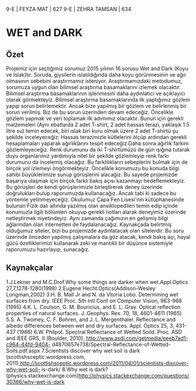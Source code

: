 9-E  | FEYZA MAT | 627
9-E  | ZEHRA TAMSAN | 634
# WET and DARK
## Özet
Projemiz için seçtiğimiz sorumuz 2015 yılının 16.sorusu Wet and Dark (Koyu ve Islak)tır. Soruda, giysilerin ıslatıldığında daha koyu görünmesinin ve ağır olmasının sebebini araştırmamız isteniyor.
  Araştırmamızdaki metodumuz, sorumuza uygun olan bilimsel araştırma basamaklarını izlemek olacaktır. Bilimsel araştırma basamaklarının işlenmesini daha aydınlatıcı ve açıklayıcı olarak görmekteyiz. Bilimsel araştırma basamaklarında ilk yaptığımız gözlem yapıp sorun belirlemektir. Ancak bize yapılmış bir gözlem ve belirlenmiş bir sorun verilmiş. Biz de bu sorun üzerinden devam edeceğiz. Öncelikle gözlem yapmak ve veri toplamak ilk adımımız olacaktır. Bunun için gerekli malzemeleri (Aynı ebatlarda 2 adet T-shirt, 2 adet hassas terazi, yaklaşık 1.5 litre su) temin edecek, biri ıslak biri kuru olmak üzere 2 adet T-shirtü şu şekilde inceleyeceğiz:
  Hassas terazimizle kütlelerini ölçüp ardından gerekli hesaplamaları yaparak ağırlıklarını tespit edeceğiz.Daha sonra ağırlık farkını gözlemleyeceğiz. Renk durumunu da iki T-shirtümüzü de gün ışığına tutarak duyu organlarımız yardımıyla nitel bir şekilde gözlemleyip renk farkı durumunu da incelemiş olacağız. 
  Bu farklılıkların sebeplerini bulmak için de birçok yol izlemeyi öngörmekteyiz. Öncelikle konumuzu bu konuda bilgi sahibi büyüklerimize sunup görüşlerini alacağız. Bu sayede  projemizde başarıya ulaşmak için birçok farklı bakış açısı kazanmayı hedeflemekteyiz. Bu görüşleri de kendi görüşlerimizle birleştirerek deney üzerinde doğrulukları bulup raporumuzda kullanacağız. Ancak tabi ki sadece bu yöntemle yetinmeyeceğiz. Okulumuz Çapa Fen Lisesi'nin kütüphanesinde bulunan Fizik dalı altında yazılmış olan ansiklopedileri temin edip içinde konumuzla ilgili bölümleri okuyup gerekli notları alarak deneyimiz üzerinde netleştirmek niyetindeyiz. Aynı zamanda çağımızın en gelişmiş bilgi ağlarından olan internetten de faydalanacağız. Kaynakçada belirtmiş olduğumuz siteler, bizi bu projemizde aydınlatacak olan sitelerdir. Bu soru üzerinde önceden yapılmış çalışmalara da göz atacak, kendi bakış açı, hayal gücü özelliklerimizi kullanarak zeki ve mantıklı bir düşünce sistemiyle raporumuzu hazırlayıp, sunacağız.

## Kaynakçalar  
 1.J.Lekner and M.C.Drof.Why some things are darker when wet.Appl.Optics 27,7,1278-1280(1998)
 2.Eugene Hecht.Optics(Addison-Wesley Longman,2002)
 3.H. B. Mall Jr and N. da Vitoria Lobo. Determining wet surfaces from dry. IEEE Proc. 5th Intl Conf on Computer Vision, 963-968 (1995)
 4.K. L. Coulson, G. M. Bouricius, and E. L. Gray. Optical reflection properties of natural surfaces. J. Geophys. Res. 70, 18, 4601-4611 (1965)
 5.S. A. Twomey, C. F. Bohren, and J. L. Mergenthaler. Reflectance and albedo differences between wet and dry surfaces. Appl. Optics 25, 3, 431-437 (1986)
 6.W. Philpot. Spectral Reflectance of Wetted Soild. Proc. ASD and IEEE GRS, II (Boulder, 2010), http://www.asdi.com/getmedia/eeeb7ad1-c964-44fd-9404- d4870657e738/Spectral-Reflectance-of-Wetted-Soils.pdf.aspx
 7.Scientists discover why wet soil is dark (scottishsceptic.wordpress.com, 2011),http://scottishsceptic.wordpress.com/2011/04/01/scientists-discover-why-wet-soil- is-dark/
 8.Why wet is dark?(physics.stackexchange.com)http://physics.stackexchange.com/questions/30366/why-wet-is-dark
 